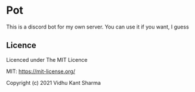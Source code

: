 # Pot
This is a discord bot for my own server. You can use it if you want, I guess


## Licence

Licenced under The MIT Licence

MIT: https://mit-license.org/

Copyright (c) 2021 Vidhu Kant Sharma


